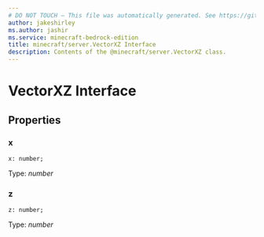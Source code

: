 ```yaml
---
# DO NOT TOUCH — This file was automatically generated. See https://github.com/mojang/minecraftapidocsgenerator to modify descriptions, examples, etc.
author: jakeshirley
ms.author: jashir
ms.service: minecraft-bedrock-edition
title: minecraft/server.VectorXZ Interface
description: Contents of the @minecraft/server.VectorXZ class.
---
```

# VectorXZ Interface

## Properties

### **x**
`x: number;`

Type: *number*

### **z**
`z: number;`

Type: *number*
